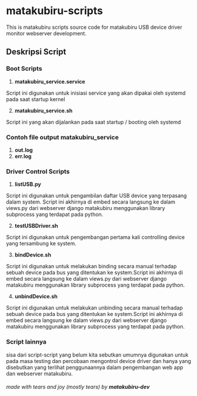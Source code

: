 # matakubiru-scripts

This is matakubiru scripts source code for matakubiru USB device driver monitor webserver development.

## Deskripsi Script
### Boot Scripts

1. **matakubiru_service.service**


Script ini digunakan untuk inisiasi service yang akan dipakai oleh systemd pada saat startup kernel
    
2. **matakubiru_service.sh**

Script ini yang akan dijalankan pada saat startup / booting oleh systemd


### Contoh file output matakubiru_service

1. **out.log**
2. **err.log**


### Driver Control Scripts
1. **listUSB.py**

Script ini digunakan untuk pengambilan daftar USB device yang terpasang dalam system. Script ini akhirnya di embed secara langsung ke dalam views.py dari webserver django matakubiru menggunakan library subprocess yang terdapat pada python.

2. **testUSBDriver.sh**

Script ini digunakan untuk pengembangan pertama kali controlling device yang tersambung ke system.

3. **bindDevice.sh**

Script ini digunakan untuk melakukan binding secara manual terhadap sebuah device pada bus yang ditentukan ke system.Script ini akhirnya di embed secara langsung ke dalam views.py dari webserver django matakubiru menggunakan library subprocess yang terdapat pada python.

4.  **unbindDevice.sh**

Script ini digunakan untuk melakukan unbinding secara manual terhadap sebuah device pada bus yang ditentukan ke system.Script ini akhirnya di embed secara langsung ke dalam views.py dari webserver django matakubiru menggunakan library subprocess yang terdapat pada python.


### Script lainnya

sisa dari script-script yang belum kita sebutkan umumnya digunakan untuk pada masa testing dan percobaan mengontrol device driver dan hanya yang disebutkan yang terlihat penggunaannya dalam pengembangan web app dan webserver matakubiru.


###### made with tears and joy (mostly tears) by **matakubiru-dev**